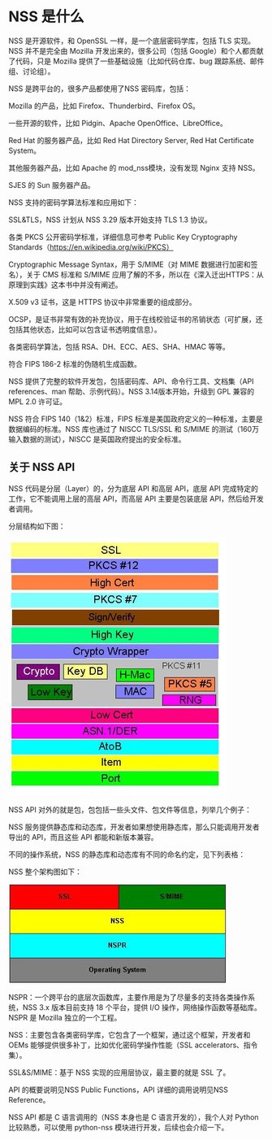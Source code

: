 # NSS 是什么

NSS 是开源软件，和 OpenSSL 一样，是一个底层密码学库，包括 TLS 实现。NSS 并不是完全由 Mozilla 开发出来的，很多公司（包括 Google）和个人都贡献了代码，只是 Mozilla 提供了一些基础设施（比如代码仓库、bug 跟踪系统、邮件组、讨论组）。

NSS 是跨平台的，很多产品都使用了NSS 密码库，包括：

Mozilla 的产品，比如 Firefox、Thunderbird、Firefox OS。

一些开源的软件，比如 Pidgin、Apache OpenOffice、LibreOffice。

Red Hat 的服务器产品，比如 Red Hat Directory Server, Red Hat Certificate System。

其他服务器产品，比如 Apache 的 mod_nss模块，没有发现 Nginx 支持 NSS。

SJES 的 Sun 服务器产品。

NSS 支持的密码学算法标准和应用如下：

SSL&TLS，NSS 计划从 NSS 3.29 版本开始支持 TLS 1.3 协议。

各类 PKCS 公开密码学标准，详细信息可参考 Public Key Cryptography Standards（https://en.wikipedia.org/wiki/PKCS）

Cryptographic Message Syntax，用于 S/MIME（对 MIME 数据进行加密和签名），关于 CMS 标准和 S/MIME 应用了解的不多，所以在《深入迁出HTTPS：从原理到实践》这本书中并没有阐述。

X.509 v3 证书，这是 HTTPS 协议中非常重要的组成部分。

OCSP，是证书非常有效的补充协议，用于在线校验证书的吊销状态（可扩展，还包括其他状态，比如可以包含证书透明度信息）。

各类密码学算法，包括 RSA、DH、ECC、AES、SHA、HMAC 等等。

符合 FIPS 186-2 标准的伪随机生成函数。

NSS 提供了完整的软件开发包，包括密码库、API、命令行工具、文档集（API references、man 帮助、示例代码）。NSS 3.14版本开始，升级到 GPL 兼容的 MPL 2.0 许可证。

NSS 符合 FIPS 140（1&2）标准，FIPS 标准是美国政府定义的一种标准，主要是数据编码的标准。NSS 库也通过了 NISCC TLS/SSL 和 S/MIME 的测试（160万输入数据的测试），NISCC 是英国政府提出的安全标准。

## 关于 NSS API

NSS 代码是分层（Layer）的，分为底层 API 和高层 API，底层 API 完成特定的工作，它不能调用上层的高层 API，而高层 API 主要是包装底层 API，然后给开发者调用。

分层结构如下图：

![img](NSS%20%E6%98%AF%E4%BB%80%E4%B9%88.assets/ljwxml2l0u.jpeg)

NSS API 对外的就是包，包包括一些头文件、包文件等信息，列举几个例子：

NSS 服务提供静态库和动态库，开发者如果想使用静态库，那么只能调用开发者导出的 API，而且这些 API 都能和新版本兼容。

不同的操作系统，NSS 的静态库和动态库有不同的命名约定，见下列表格：

NSS 整个架构图如下：

![](NSS%20%E6%98%AF%E4%BB%80%E4%B9%88.assets/ixiw0f0vp9.jpeg)

NSPR：一个跨平台的底层次函数库，主要作用是为了尽量多的支持各类操作系统，NSS 3.x 版本目前支持 18 个平台，提供 I/O 操作，网络操作函数等基础库。NSPR 是 Mozilla 独立的一个工程。

NSS：主要包含各类密码学库，它包含了一个框架，通过这个框架，开发者和 OEMs 能够提供很多补丁，比如优化密码学操作性能（SSL accelerators、指令集）。

SSL&S/MIME：基于 NSS 实现的应用层协议，最主要的就是 SSL 了。

API 的概要说明见NSS Public Functions，API 详细的调用说明见NSS Reference。

NSS API 都是 C 语言调用的（NSS 本身也是 C 语言开发的），我个人对 Python 比较熟悉，可以使用 python-nss 模块进行开发，后续也会介绍一下。